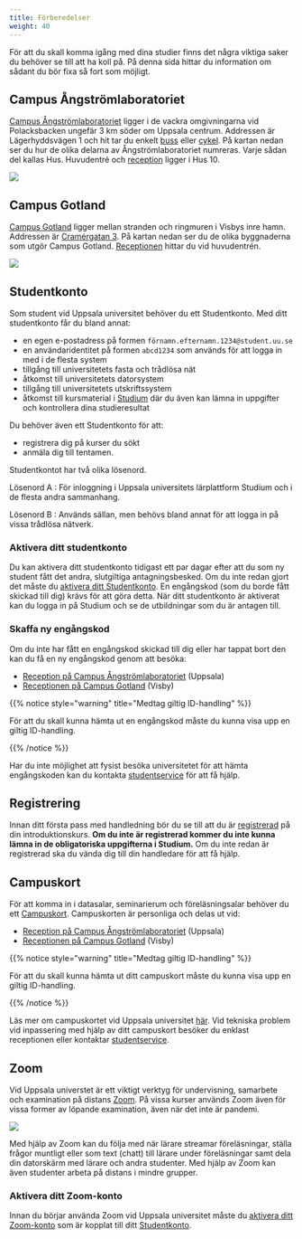 ```yaml
---
title: Förberedelser
weight: 40
---
```


För att du skall komma igång med dina studier finns det några viktiga saker du
behöver se till att ha koll på. På denna sida hittar du information om sådant du
bör fixa så fort som möjligt. 

## Campus Ångströmlaboratoriet

[Campus Ångströmlaboratoriet][ångström] ligger i de vackra omgivningarna vid
Polacksbacken ungefär 3 km söder om Uppsala centrum. Addressen är
Lägerhyddsvägen 1 och hit tar du enkelt [buss][ul-polacksbacken] eller
[cykel][ångström-cykel]. På kartan nedan ser du hur de olika delarna av
Ångströmlaboratoriet numreras. Varje sådan del kallas Hus. Huvudentré och
[reception][ångström-reception] ligger i Hus 10.

![](/images/preparation/map-of-campus-angstrom.jpg)


[ångström]: https://angstrom.uu.se/
[ångström-cykel]: https://www.google.com/maps/dir/Uppsala+Centralstation,+Uppsala/%C3%85ngstr%C3%B6mlaboratoriet,+L%C3%A4gerhyddsv%C3%A4gen+1,+752+37+Uppsala/@59.8491751,17.6342691,14z/data=!3m1!4b1!4m14!4m13!1m5!1m1!1s0x465fcbf9a0d697b1:0x1901cc46b512aff6!2m2!1d17.6465417!2d59.8581984!1m5!1m1!1s0x465fcbe00456a9c1:0x30900a218076ca4e!2m2!1d17.6470745!2d59.8392565!3e1

[ul-polacksbacken]: https://www.ul.se/#/700600/0/Uppsala%20Centralstation%20(Uppsala)/700572/0/Polacksbacken%20(Uppsala)/
[ångström-reception]: https://use.mazemap.com/#v=1&config=uu&zlevel=1&center=17.647133,59.839570&zoom=18&campusid=49&sharepoitype=poi&sharepoi=1000824432

## Campus Gotland

[Campus Gotland][campus-gotland] ligger mellan stranden och ringmuren i Visbys
inre hamn. Addressen är [Cramérgatan 3][campus-gotland-google-maps]. På kartan nedan ser du de olika byggnaderna som utgör Campus Gotland. [Receptionen][campus-gotland-reception]
hittar du vid huvudentrén.

![](/images/preparation/map-of-campus-gotland.jpg)

[campus-gotland]: https://www.campusgotland.uu.se/
[campus-gotland-reception]: https://www.campusgotland.uu.se/student/reception/

[campus-gotland-google-maps]:
    https://www.google.com/maps/place/Huvudentr%C3%A9,+Cram%C3%A9rgatan+3,+621+57+Visby/@57.6394469,18.2861954,17z/data=!3m1!4b1!4m6!3m5!1s0x46f7aed6047df557:0x3c467d3a14fe45d6!8m2!3d57.6394441!4d18.2887703!16s%2Fg%2F12hqvp73_?entry=ttu

## Studentkonto

Som student vid Uppsala universitet behöver du ett Studentkonto. Med ditt
studentkonto får du bland annat:

- en egen e-postadress på formen `förnamn.efternamn.1234@student.uu.se`
- en användaridentitet på formen `abcd1234` som används för att logga in med i de
  flesta system
- tillgång till universitetets fasta och trådlösa nät
- åtkomst till universitetets datorsystem 
- tillgång till universitetets utskriftssystem
- åtkomst till kursmaterial i [Studium][studium] där du även kan lämna in uppgifter och kontrollera dina studieresultat

Du behöver även ett Studentkonto för att:

- registrera dig på kurser du sökt
- anmäla dig till tentamen. 

[studium]: https://login.studium.uu.se/

Studentkontot har två olika lösenord.

Lösenord A
: För inloggning i Uppsala universitets lärplattform
  Studium och i de flesta andra sammanhang.

Lösenord B
: Används sällan, men behövs bland annat för att logga in på vissa trådlösa nätverk.


### Aktivera ditt studentkonto

<!-- https://www.uu.se/student/valkommen/registrering/ --> 

Du kan aktivera ditt studentkonto tidigast ett par dagar efter att du som ny
student fått det andra, slutgiltiga antagningsbesked. 
Om du inte redan gjort det måste du [aktivera ditt
Studentkonto](https://konto.weblogin.uu.se/index.html). En engångskod (som du
borde fått skickad till dig) krävs för att göra detta.
När ditt studentkonto är
aktiverat kan du logga in på Studium och se de utbildningar som du är
antagen till.


### Skaffa ny engångskod

Om du inte har fått en engångskod skickad till dig eller har tappat bort den kan
du få en ny engångskod genom att besöka:

- [Reception på Campus Ångströmlaboratoriet][ångström-reception] (Uppsala)
- [Receptionen på Campus Gotland][campus-gotland-reception] (Visby)

{{% notice style="warning" title="Medtag giltig ID-handling" %}}

För att du skall kunna hämta ut en engångskod måste du kunna visa upp en giltig ID-handling.

{{% /notice %}}



Har du inte möjlighet att fysist besöka universitetet för att hämta engångskoden kan du 
kontakta [studentservice][studentservice] för att få hjälp.

[studentservice]: https://www2.uu.se/student/kontakt


## Registrering

Innan ditt första pass med handledning bör du se till att du är [registrerad][register] på
din introduktionskurs. **Om du inte är registrerad kommer du inte kunna lämna in de
obligatoriska uppgifterna i Studium.** Om du inte redan är registrerad
ska du vända dig till din handledare för att få hjälp.

[register]: https://www2.uu.se/student/antagning-och-registrering/registrera-dig

## Campuskort

För att komma in i datasalar, seminarierum och föreläsningsalar behöver du ett
[Campuskort][campuskort]. Campuskorten är personliga och delas ut vid: 

- [Reception på Campus Ångströmlaboratoriet][ångström-reception] (Uppsala)
- [Receptionen på Campus Gotland][campus-gotland-reception] (Visby)

[campuskort]:https://www2.uu.se/student/regler-och-rattigheter/campuskort

{{% notice style="warning" title="Medtag giltig ID-handling" %}}

För att du skall kunna hämta ut ditt campuskort måste du kunna visa upp en
giltig ID-handling.

{{% /notice %}}

Läs mer om campuskortet vid Uppsala universitet [här][campuskort]. Vid tekniska
problem vid inpassering med hjälp av ditt campuskort besöker du enklast
receptionen eller kontaktar [studentservice][studentservice].
 
## Zoom 
    
Vid Uppsala universtet är ett viktigt verktyg för undervisning, samarbete och examination på distans
[Zoom][zoom]. På vissa kurser används Zoom även för vissa former av löpande
examination, även när det inte är pandemi.

![](/images/preparation/zoom-screenshot.png)


Med hjälp av Zoom kan du följa med när lärare streamar
föreläsningar, ställa frågor muntligt eller som text (chatt) till lärare under
föreläsningar samt dela din datorskärm med lärare
och andra studenter. Med hjälp av Zoom kan även studenter arbeta på distans i
mindre grupper. 


### Aktivera ditt Zoom-konto

Innan du börjar använda Zoom vid Uppsala universitet måste du [aktivera ditt
Zoom-konto][activate-zoom] som är kopplat till ditt [Studentkonto](#studentkonto). 


[zoom]: https://zoom.us/
[activate-zoom]: https://www.uu.se/student/it-for-studenter/zoom-for-studenter/


<!-- 
### Handledning i Zoom

Till följd av rådande situation gällande Covid-19 kommer
[handledning](../tutoring) av uppgifter inom ramen för Inroduktion till datorer
att ske på distans via Zoom på schemalagda
tillfällen. 

-->

